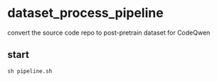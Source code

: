# dataset_process_pipeline
convert the source code repo to post-pretrain dataset for CodeQwen

## start
`sh pipeline.sh`
